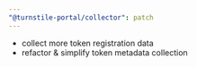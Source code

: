 ```yaml
---
"@turnstile-portal/collector": patch
---
```


- collect more token registration data
- refactor & simplify token metadata collection
